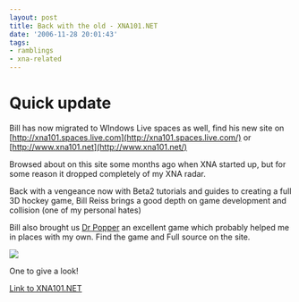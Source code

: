 ```yaml
---
layout: post
title: Back with the old - XNA101.NET
date: '2006-11-28 20:01:43'
tags:
- ramblings
- xna-related
---
```


 

# Quick update

Bill has now migrated to WIndows Live spaces as well, find his new site on [http://xna101.spaces.live.com](http://xna101.spaces.live.com/) or [http://www.xna101.net](http://www.xna101.net/)

Browsed about on this site some months ago when XNA started up, but for some reason it dropped completely of my XNA radar.

Back with a vengeance now with Beta2 tutorials and guides to creating a full 3D hockey game, Bill Reiss brings a good depth on game development and collision (one of my personal hates)

Bill also brought us [Dr Popper](http://www.bluerosegames.com/dnn/) an excellent game which probably helped me in places with my own.  Find the game and Full source on the site.

![](http://www.bluerosegames.com/dnn/Portals/0/drpopper.png)

One to give a look! 

[Link to XNA101.NET](http://bluerosesystems.com/CS/blogs/xna101/default)

